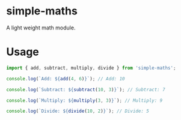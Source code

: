# simple-maths
A light weight math module.


# Usage

```js
import { add, subtract, multiply, divide } from 'simple-maths';

console.log(`Add: ${add(4, 6)}`); // Add: 10

console.log(`Subtract: ${subtract(10, 3)}`); // Subtract: 7

console.log(`Multiply: ${multiply(3, 3)}`); // Multiply: 9

console.log(`Divide: ${divide(10, 2)}`); // Divide: 5
```
